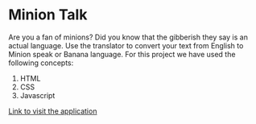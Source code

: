 # Minion Talk

Are you a fan of minions? Did you know that the gibberish they say is an actual language. Use the translator to convert your text from English to Minion speak or Banana language.
For this project we have used the following concepts:

1. HTML
1. CSS
1. Javascript

[Link to visit the application](https://banana-translator-sushmita.netlify.app/)
